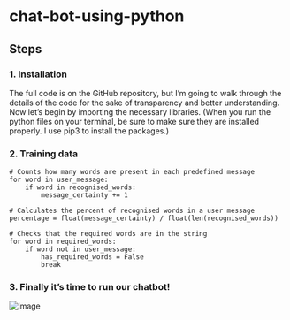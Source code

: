 # chat-bot-using-python

## Steps
### 1. Installation
The full code is on the GitHub repository, but I’m going to walk through the details of the code for the sake of transparency and better understanding.
 Now let’s begin by importing the necessary libraries. (When you run the python files on your terminal, be sure to make sure they are installed properly. I use pip3 to install the packages.)

### 2. Training data

    # Counts how many words are present in each predefined message
    for word in user_message:
        if word in recognised_words:
            message_certainty += 1

    # Calculates the percent of recognised words in a user message
    percentage = float(message_certainty) / float(len(recognised_words))

    # Checks that the required words are in the string
    for word in required_words:
        if word not in user_message:
            has_required_words = False
            break

### 3. Finally it’s time to run our chatbot!

![image](https://user-images.githubusercontent.com/85651071/125214335-4a69a300-e2bf-11eb-8b2a-f2e8f6c3af6c.png)




